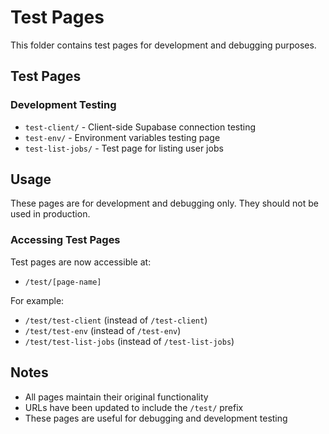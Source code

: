 # Test Pages

This folder contains test pages for development and debugging purposes.

## Test Pages

### Development Testing
- `test-client/` - Client-side Supabase connection testing
- `test-env/` - Environment variables testing page
- `test-list-jobs/` - Test page for listing user jobs

## Usage

These pages are for development and debugging only. They should not be used in production.

### Accessing Test Pages

Test pages are now accessible at:
- `/test/[page-name]`

For example:
- `/test/test-client` (instead of `/test-client`)
- `/test/test-env` (instead of `/test-env`)
- `/test/test-list-jobs` (instead of `/test-list-jobs`)

## Notes

- All pages maintain their original functionality
- URLs have been updated to include the `/test/` prefix
- These pages are useful for debugging and development testing 